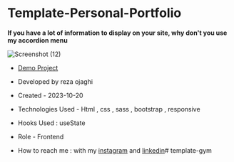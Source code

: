 # Template-Personal-Portfolio
**If you have a lot of information to display on your site, why don't you use my accordion menu**

![Screenshot (12)](https://github.com/REZA-OJAGHI-DRO/Template-Personal-Portfolio/assets/145910720/1af7c5a2-075c-4c6b-b9ca-d7164a6d8089)

- [Demo Project]()
 
- Developed by reza ojaghi

- Created - 2023-10-20

- Technologies Used - Html , css , sass , bootstrap , responsive

- Hooks Used : useState 

- Role - Frontend

- How to reach me : with my [instagram](https://www.instagram.com/reza-ojaghi-dro) and [linkedin](https://www.linkedin.com/in/reza-ojaghi-428748280/)# template-gym
